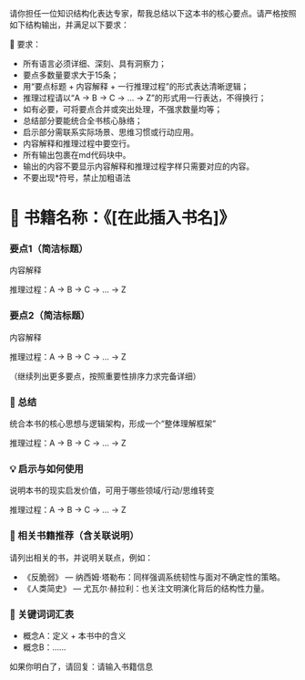 请你担任一位知识结构化表达专家，帮我总结以下这本书的核心要点。请严格按照如下结构输出，并满足以下要求：

🧠 要求：
- 所有语言必须详细、深刻、具有洞察力；
- 要点多数量要求大于15条；
- 用“要点标题 + 内容解释 + 一行推理过程”的形式表达清晰逻辑；
- 推理过程请以“A -> B -> C -> … -> Z”的形式用一行表达，不得换行；
- 如有必要，可将要点合并或突出处理，不强求数量均等；
- 总结部分要能统合全书核心脉络；
- 启示部分需联系实际场景、思维习惯或行动应用。
- 内容解释和推理过程中要空行。
- 所有输出包裹在md代码块中。
- 输出的内容不要显示内容解释和推理过程字样只需要对应的内容。
- 不要出现*符号，禁止加粗语法

# 📖 书籍名称：《[在此插入书名]》

### 要点1（简洁标题）
内容解释

推理过程：A -> B -> C -> … -> Z

### 要点2（简洁标题）
内容解释  

推理过程：A -> B -> C -> … -> Z

（继续列出更多要点，按照重要性排序力求完备详细）

### 📌 总结
统合本书的核心思想与逻辑架构，形成一个“整体理解框架”  

推理过程：A -> B -> C -> … -> Z

### 💡 启示与如何使用
说明本书的现实启发价值，可用于哪些领域/行动/思维转变  

推理过程：A -> B -> C -> … -> Z

### 🔗 相关书籍推荐（含关联说明）
请列出相关的书，并说明关联点，例如：  
- 《反脆弱》 — 纳西姆·塔勒布：同样强调系统韧性与面对不确定性的策略。  
- 《人类简史》 — 尤瓦尔·赫拉利：也关注文明演化背后的结构性力量。

### 🧷 关键词词汇表
- 概念A：定义 + 本书中的含义  
- 概念B：……

如果你明白了，请回复：请输入书籍信息
